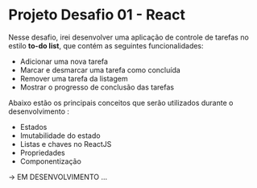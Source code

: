 # Projeto Desafio 01  - React

Nesse desafio, irei desenvolver uma aplicação de controle de tarefas no estilo **to-do list**, que contém as seguintes funcionalidades:

- Adicionar uma nova tarefa
- Marcar e desmarcar uma tarefa como concluída
- Remover uma tarefa da listagem
- Mostrar o progresso de conclusão das tarefas

Abaixo estão os principais conceitos que serão utilizados durante o desenvolvimento :

- Estados
- Imutabilidade do estado
- Listas e chaves no ReactJS
- Propriedades
- Componentização


-> EM DESENVOLVIMENTO ...
